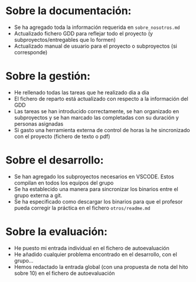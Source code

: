 # Sobre la documentación:
- Se ha agregado toda la información requerida en `sobre_nosotros.md`
- Actualizado fichero GDD para reflejar todo el proyecto (y subproyectos/entregables que lo formen)
- Actualizado manual de usuario para el proyecto o subproyectos (si corresponde)

# Sobre la gestión:
- He rellenado todas las tareas que he realizado dia a dia
- El fichero de reparto está actualizado con respecto a la información del GDD
- Las tareas se han introducido correctamente, se han organizado en subproyectos y se han marcado las completadas con su duración y personas asignadas
- Si gasto una herramienta externa de control de horas la he sincronizado con el proyecto (fichero de texto o pdf)

# Sobre el desarrollo:
- Se han agregado los subproyectos necesarios en VSCODE. Estos compilan en todos los equipos del grupo
- Se ha establecido una manera para sincronizar los binarios entre el grupo externa a git. 
- Se ha especificado como descargar los binarios para que el profesor pueda corregir la práctica en el fichero `otros/readme.md`

# Sobre la evaluación:
- He puesto mi entrada individual en el fichero de autoevaluación
- He añadido cualquier problema encontrado en el desarrollo, con el grupo...
- Hemos redactado la entrada global (con una propuesta de nota del hito sobre 10) en el fichero de autoevaluación

